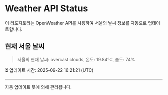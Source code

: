 
# Weather API Status

이 리포지토리는 OpenWeather API를 사용하여 서울의 날씨 정보를 자동으로 업데이트합니다.

## 현재 서울 날씨
> 서울의 현재 날씨: overcast clouds, 온도: 19.84°C, 습도: 74%

⏳ 업데이트 시간: 2025-09-22 16:21:21 (UTC)

---
자동 업데이트 봇에 의해 관리됩니다.
